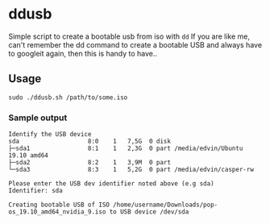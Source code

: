 # ddusb

Simple script to create a bootable usb from iso with `dd`
If you are like me, can't remember the dd command to create a bootable USB and always have to googleit again, then this is handy to have..

## Usage

```shell
sudo ./ddusb.sh /path/to/some.iso
```

### Sample output

```shell
Identify the USB device
sda                   8:0    1   7,5G  0 disk
├─sda1                8:1    1   2,3G  0 part /media/edvin/Ubuntu 19.10 amd64
├─sda2                8:2    1   3,9M  0 part
└─sda3                8:3    1   5,2G  0 part /media/edvin/casper-rw

Please enter the USB dev identifier noted above (e.g sda)
Identifier: sda

Creating bootable USB of ISO /home/username/Downloads/pop-os_19.10_amd64_nvidia_9.iso to USB device /dev/sda
```
